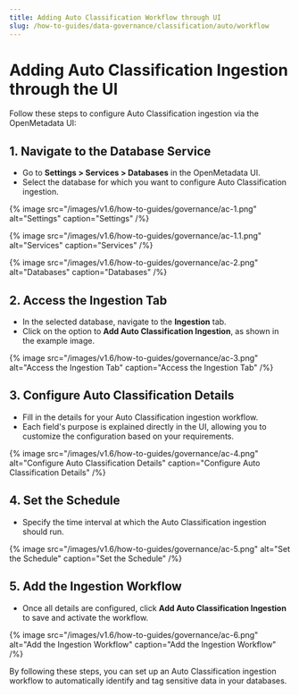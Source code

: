 ```yaml
---
title: Adding Auto Classification Workflow through UI
slug: /how-to-guides/data-governance/classification/auto/workflow
---
```


# Adding Auto Classification Ingestion through the UI

Follow these steps to configure Auto Classification ingestion via the OpenMetadata UI:

## 1. Navigate to the Database Service
- Go to **Settings > Services > Databases** in the OpenMetadata UI.
- Select the database for which you want to configure Auto Classification ingestion.

{% image
src="/images/v1.6/how-to-guides/governance/ac-1.png"
alt="Settings"
caption="Settings"
/%}

{% image
src="/images/v1.6/how-to-guides/governance/ac-1.1.png"
alt="Services"
caption="Services"
/%}

{% image
src="/images/v1.6/how-to-guides/governance/ac-2.png"
alt="Databases"
caption="Databases"
/%}

## 2. Access the Ingestion Tab
- In the selected database, navigate to the **Ingestion** tab.
- Click on the option to **Add Auto Classification Ingestion**, as shown in the example image.

{% image
src="/images/v1.6/how-to-guides/governance/ac-3.png"
alt="Access the Ingestion Tab"
caption="Access the Ingestion Tab"
/%}

## 3. Configure Auto Classification Details
- Fill in the details for your Auto Classification ingestion workflow.
- Each field's purpose is explained directly in the UI, allowing you to customize the configuration based on your requirements.

{% image
src="/images/v1.6/how-to-guides/governance/ac-4.png"
alt="Configure Auto Classification Details"
caption="Configure Auto Classification Details"
/%}

## 4. Set the Schedule
- Specify the time interval at which the Auto Classification ingestion should run.

{% image
src="/images/v1.6/how-to-guides/governance/ac-5.png"
alt="Set the Schedule"
caption="Set the Schedule"
/%}

## 5. Add the Ingestion Workflow
- Once all details are configured, click **Add Auto Classification Ingestion** to save and activate the workflow.

{% image
src="/images/v1.6/how-to-guides/governance/ac-6.png"
alt="Add the Ingestion Workflow"
caption="Add the Ingestion Workflow"
/%}

By following these steps, you can set up an Auto Classification ingestion workflow to automatically identify and tag sensitive data in your databases.
